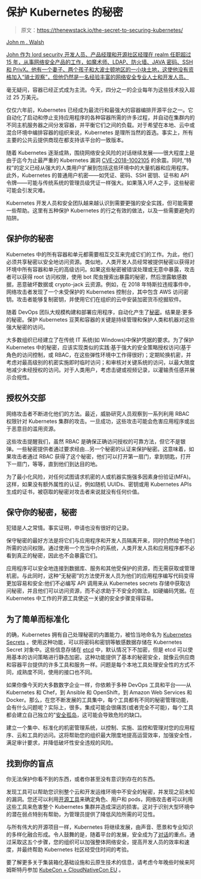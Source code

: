 # 保护 Kubernetes 的秘密

> 原文：<https://thenewstack.io/the-secret-to-securing-kubernetes/>

[](https://www.linkedin.com/in/walshsec/)

[John m . Walsh](https://www.linkedin.com/in/walshsec/)

[John 作为 lord security 开发人员、产品经理和开源社区经理在 realm 任职超过 15 年，从事网络安全产品的工作，如魔术师、LDAP、防火墙、JAVA 密码、SSH 和 PrivX。他有一个妻子、两个孩子和大波士顿地区的一小块土地，这使他没有资格加入“骑士观察”，但他仍然是一名经验丰富的网络安全专业人士和开发人员。](https://www.linkedin.com/in/walshsec/)

[](https://www.linkedin.com/in/walshsec/)[](https://www.linkedin.com/in/walshsec/)

毫无疑问，容器已经正式成为主流。今天，四分之一的企业每年为这些技术投入超过 25 万美元。

仅仅六年前，Kubernetes 已经成为最流行和最强大的容器编排开源平台之一。它自动化了启动和停止支持应用程序的各种容器所需的许多过程，并自动在集群内的不同主机服务器之间分发容器，并平衡它们之间的负载。对于希望在本地、云中或混合环境中编排容器的组织来说，Kubernetes 是理所当然的首选。事实上，所有主要的公共云提供商现在都支持该平台的一致版本。

随着 Kubernetes 逐渐成熟，围绕网络安全风险的对话继续发展——很大程度上是由于迄今为止最严重的 Kubernetes 漏洞 [CVE-2018-1002105](https://nvd.nist.gov/vuln/detail/CVE-2018-1002105) 的余震。同时,“特权”的定义已经从强大的人类用户扩展到包括这些环境中的大量机器和应用程序。此外，Kubernetes 的普通用户机密——如凭证、密码、SSH 密钥、证书和 API 令牌——可能与传统系统的管理员级凭证一样强大。如果落入坏人之手，这些秘密可能会引发灾难。

Kubernetes 开发人员和安全团队越来越认识到需要更强的安全实践，但可能需要一些帮助。这里有五种保护 Kubernetes 的行之有效的做法，以及一些需要避免的陷阱。

## 保护你的秘密

Kubernetes 中的所有容器和单元都需要相互交互来完成它们的工作。为此，他们必须共享秘密以安全地访问资源。类似地，人类开发人员经常被提供秘密以获得对环境中所有容器和单元的高级访问。如果这些秘密被错误处理或无意中暴露，攻击者可以获得 root 访问权限，使用 bot 爬虫搜索出暴露的秘密，然后泄露敏感数据，恶意破坏数据或 crypto-jack 云资源。例如，在 2018 年特斯拉违规事件中，网络攻击者发现了一个未受保护的 Kubernetes 控制台，其中包含 AWS 访问密钥。攻击者能够复制密钥，并使用它们在组织的云中安装加密货币挖掘软件。

随着 DevOps 团队大规模构建和部署应用程序，自动化产生了[秘密](https://kubernetes.io/docs/concepts/configuration/secret/)。结果是:更多的秘密。保护 Kubernetes 豆荚和容器的关键是持续管理和保护人类和机器对这些强大秘密的访问。

大多数组织已经建立了在传统 IT 系统(如 Windows)中保护凭据的要求。为了保护 Kubernetes 中的秘密，应该实现类似的实践:基于强大的安全策略授权访问(基于角色的访问控制，或 RBAC，在这些弹性环境中工作得很好)；定期轮换机密，并考虑对最高级别的机密实施即时临时访问；和审核对关键系统的访问，以最大限度地减少未经授权的访问。对于人类用户，考虑击键或视频记录，以灌输责任感并展示合规性。

## 授权外交部

网络攻击者不断进化他们的方法。最近，威胁研究人员观察到一系列利用 RBAC 权限针对 Kubernetes 集群的攻击。一旦成功，这些攻击可能会危害应用程序或出于恶意目的滥用资源。

这些攻击提醒我们，虽然 RBAC 是确保正确访问授权的可靠方法，但它不是银弹。一些秘密提供者通过要求经由…另一个秘密的认证来保护秘密。这意味着，如果攻击者通过 RBAC 获得了这个秘密，他们可以打开第一扇门，拿到钥匙，打开下一扇门，等等，直到他们到达目的地。

为了最小化风险，对任何试图请求机密的人或机器实施强多因素身份验证(MFA)。这样，如果没有额外属性的认证，例如随机 UUIDs、密钥或用 Kubernetes APIs 生成的证书，被窃取的秘密对攻击者来说就没有任何价值。

## 保守你的秘密，秘密

犯错是人之常情。事实证明，申请也没有很好的记录。

保守秘密的最好方法是将它们与应用程序和开发人员隔离开来，同时仍然给予他们所需的访问权限。通过使用一个充当中介的系统，人类开发人员和应用程序都不必看到真正的秘密，因此也不会暴露它们。

应用程序可以安全地连接到数据库、服务和其他受保护的资源，而无需获取或管理机密。与此同时，这种“无秘密”的方法使开发人员为他们的应用程序编写代码变得更加容易和安全:他们不必编写 API 调用来从 Kubernetes secrets 存储中获取访问秘密，并且他们可以访问资源，而不必求助于不安全的做法，如硬编码凭据。在 Kubernetes 中工作的开源工具使这一关键的安全步骤变得容易。

## 为了简单而标准化

的确，Kubernetes 拥有自己处理秘密的内置能力，被恰当地命名为 [Kubernetes Secrets](https://kubernetes.io/docs/concepts/configuration/secret/) 。使用这种功能，可以将密码和密钥等敏感数据存储在 Kubernetes Secret 对象中。这些信息存储在 [etcd](https://etcd.io/) 中，默认情况下不加密，但是 etcd 可以使用基本的访问策略进行静态加密。这种功能提供了基本的秘密安全，就像云供应商和容器平台提供的许多工具和服务一样。问题是每个本地工具处理安全性的方式不同，成熟度不同，使用的接口也不同。

如果你像今天的大多数数字企业一样，你依赖于多种 DevOps 工具和平台——从 Kubernetes 和 Chef，到 Ansible 和 OpenShift，到 Amazon Web Services 和 Docker。那么，在您不断发展的工具集中，每个工具都有不同的秘密管理功能，会有什么问题呢？实际上，很多。集成可能会很痛苦(或者完全不可能)，每个工具都会建立自己独立的"[安全孤岛](https://www.conjur.org/blog/security-islands/)，这可能会导致危险的缺口。

建立一个集中、标准化的机密管理系统，以控制、实施、监控和管理对您的应用程序、云和工具的访问。这将帮助您的组织最大限度地提高运营效率，加强安全性，满足审计要求，并降低破坏性安全违规的风险。

## 找到你的盲点

你无法保护你看不到的东西，或者你甚至没有意识到存在的东西。

发现工具可以帮助您识别整个云和开发运维环境中不安全的秘密，并发现之前未知的漏洞。您还可以利用[开源工具](https://github.com/cyberark/KubiScan)来确定角色、用户和 pods，网络攻击者可以利用这些工具来危害整个 Kubernetes 集群并造成深远的损害。这对于识别大型环境中的潜在弱点特别有帮助，为管理员提供了降低风险所需的可见性。

与所有伟大的开源项目一样，Kubernetes 将继续发展，由声音、愿景和专业知识的多样化融合形成。令人鼓舞的是，随着平台的发展，安全成为了[对话](https://discuss.cyberarkcommons.org/)的重点。通过采取这五个步骤，您的组织可以加强整体网络安全，提高开发人员的效率和速度，并最终帮助 Kubernetes 社区经受住时间的考验。

要了解更多关于集装箱化基础设施和云原生技术的信息，请考虑今年晚些时候来阿姆斯特丹参加 [KubeCon + CloudNativeCon EU](https://events.linuxfoundation.org/kubecon-cloudnativecon-europe/) 。

<svg xmlns:xlink="http://www.w3.org/1999/xlink" viewBox="0 0 68 31" version="1.1"><title>Group</title> <desc>Created with Sketch.</desc></svg>